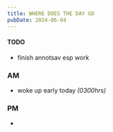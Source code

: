 ```yaml
---
title: WHERE DOES THE DAY GO
pubDate: 2024-06-04
---
```


#### TODO

- finish annotsav esp work

### AM

- woke up early today _(0300hrs)_

### PM

-
